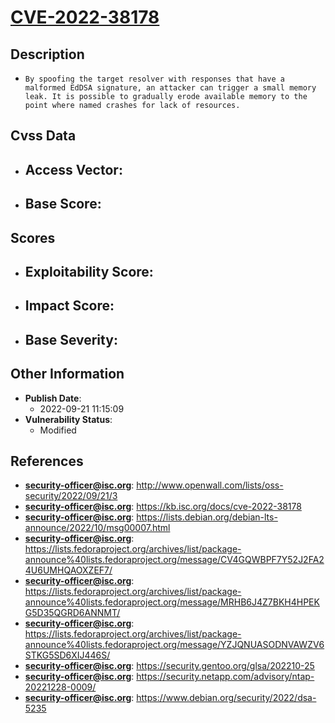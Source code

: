 
# [CVE-2022-38178](https://cve.mitre.org/cgi-bin/cvename.cgi?name=CVE-2022-38178)

## Description

- `By spoofing the target resolver with responses that have a malformed EdDSA signature, an attacker can trigger a small memory leak. It is possible to gradually erode available memory to the point where named crashes for lack of resources.`

## Cvss Data

- **Access Vector**:
  - 
- **Base Score**:
  - 

## Scores

- **Exploitability Score**:
  - 
- **Impact Score**:
  - 
- **Base Severity**:
  - 

## Other Information

- **Publish Date**:
  - 2022-09-21 11:15:09
- **Vulnerability Status**:
  - Modified

## References

- **security-officer@isc.org**: http://www.openwall.com/lists/oss-security/2022/09/21/3
- **security-officer@isc.org**: https://kb.isc.org/docs/cve-2022-38178
- **security-officer@isc.org**: https://lists.debian.org/debian-lts-announce/2022/10/msg00007.html
- **security-officer@isc.org**: https://lists.fedoraproject.org/archives/list/package-announce%40lists.fedoraproject.org/message/CV4GQWBPF7Y52J2FA24U6UMHQAOXZEF7/
- **security-officer@isc.org**: https://lists.fedoraproject.org/archives/list/package-announce%40lists.fedoraproject.org/message/MRHB6J4Z7BKH4HPEKG5D35QGRD6ANNMT/
- **security-officer@isc.org**: https://lists.fedoraproject.org/archives/list/package-announce%40lists.fedoraproject.org/message/YZJQNUASODNVAWZV6STKG5SD6XIJ446S/
- **security-officer@isc.org**: https://security.gentoo.org/glsa/202210-25
- **security-officer@isc.org**: https://security.netapp.com/advisory/ntap-20221228-0009/
- **security-officer@isc.org**: https://www.debian.org/security/2022/dsa-5235
